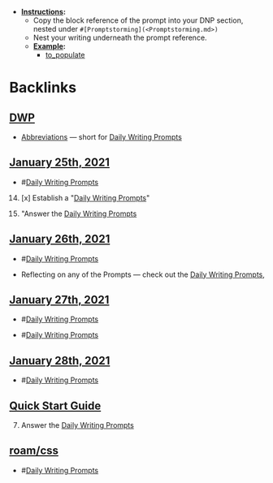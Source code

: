 - **[Instructions](<Instructions.md>):**
    - Copy the block reference of the prompt into your DNP section, nested under `#[Promptstorming](<Promptstorming.md>)`
    - Nest your writing underneath the prompt reference.
    - **[Example](<Example.md>):**
        - [to_populate](<to_populate.md>)

# Backlinks
## [DWP](<DWP.md>)
- [Abbreviations](<Abbreviations.md>) — short for [Daily Writing Prompts](<Daily Writing Prompts.md>)

## [January 25th, 2021](<January 25th, 2021.md>)
- #[Daily Writing Prompts](<Daily Writing Prompts.md>)

14. [x] Establish a "[Daily Writing Prompts](<Daily Writing Prompts.md>)"

5. "Answer the [Daily Writing Prompts](<Daily Writing Prompts.md>)

## [January 26th, 2021](<January 26th, 2021.md>)
- #[Daily Writing Prompts](<Daily Writing Prompts.md>)

- Reflecting on any of the Prompts — check out the [Daily Writing Prompts](<Daily Writing Prompts.md>),

## [January 27th, 2021](<January 27th, 2021.md>)
- #[Daily Writing Prompts](<Daily Writing Prompts.md>)

- #[Daily Writing Prompts](<Daily Writing Prompts.md>)

## [January 28th, 2021](<January 28th, 2021.md>)
- #[Daily Writing Prompts](<Daily Writing Prompts.md>)

## [Quick Start Guide](<Quick Start Guide.md>)
7. Answer the [Daily Writing Prompts](<Daily Writing Prompts.md>)

## [roam/css](<roam/css.md>)
- #[Daily Writing Prompts](<Daily Writing Prompts.md>)

